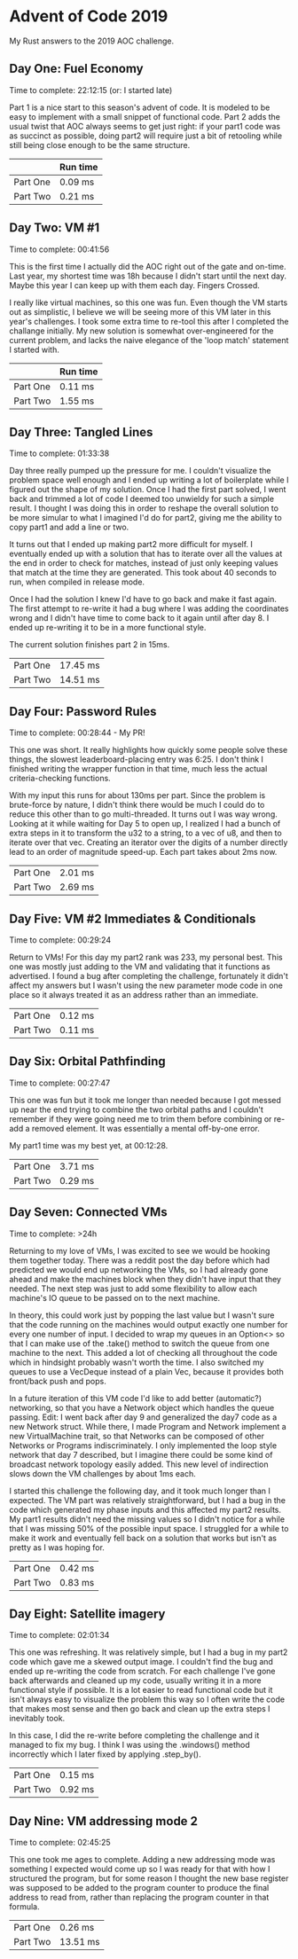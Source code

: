 # Advent of Code 2019
My Rust answers to the 2019 AOC challenge.

## Day One: Fuel Economy
Time to complete: 22:12:15 (or: I started late)

Part 1 is a nice start to this season's advent of code. It is modeled to be easy to implement with a small snippet of functional code. Part 2 adds the usual twist that AOC always seems to get just right: if your part1 code was as succinct as possible, doing part2 will require just a bit of retooling while still being close enough to be the same structure.

|| Run time | 
|---|---|
|Part One | 0.09 ms|
|Part Two | 0.21 ms|

## Day Two: VM #1
Time to complete: 00:41:56

This is the first time I actually did the AOC right out of the gate and on-time. Last year, my shortest time was 18h because I didn't start until the next day. Maybe this year I can keep up with them each day. Fingers Crossed.

I really like virtual machines, so this one was fun. Even though the VM starts out as simplistic, I believe we will be seeing more of this VM later in this year's challenges. I took some extra time to re-tool this after I completed the challange initially. My new solution is somewhat over-engineered for the current problem, and lacks the naive elegance of the 'loop match' statement I started with.

|| Run time|
| --|-- |
|Part One | 0.11 ms|
|Part Two | 1.55 ms|

## Day Three: Tangled Lines
Time to complete: 01:33:38 

Day three really pumped up the pressure for me. I couldn't visualize the problem space well enough and I ended up writing a lot of boilerplate while I figured out the shape of my solution. Once I had the first part solved, I went back and trimmed a lot of code I deemed too unwieldy for such a simple result. I thought I was doing this in order to reshape the overall solution to be more simular to what I imagined I'd do for part2, giving me the ability to copy part1 and add a line or two.

It turns out that I ended up making part2 more difficult for myself. I eventually ended up with a solution that has to iterate over all the values at the end in order to check for matches, instead of just only keeping values that match at the time they are generated. This took about 40 seconds to run, when compiled in release mode. 

Once I had the solution I knew I'd have to go back and make it fast again. The first attempt to re-write it had a bug where I was adding the coordinates wrong and I didn't have time to come back to it again until after day 8. I ended up re-writing it to be in a more functional style.

The current solution finishes part 2 in 15ms. 

|||
| --|-- |
|Part One | 17.45 ms|
|Part Two | 14.51 ms| 

## Day Four: Password Rules
Time to complete: 00:28:44 - My PR!

This one was short. It really highlights how quickly some people solve these things, the slowest leaderboard-placing entry was 6:25. I don't think I finished writing the wrapper function in that time, much less the actual criteria-checking functions.

With my input this runs for about 130ms per part. Since the problem is brute-force by nature, I didn't think there would be much I could do to reduce this other than to go multi-threaded. It turns out I was way wrong. Looking at it while waiting for Day 5 to open up, I realized I had a bunch of extra steps in it to transform the u32 to a string, to a vec of u8, and then to iterate over that vec. Creating an iterator over the digits of a number directly lead to an order of magnitude speed-up. Each part takes about 2ms now.

|||
| --|-- |
|Part One | 2.01 ms|
|Part Two | 2.69 ms|

## Day Five: VM #2 Immediates & Conditionals
Time to complete: 00:29:24

Return to VMs! For this day my part2 rank was 233, my personal best. This one was mostly just adding to the VM and validating that it functions as advertised. I found a bug after completing the challenge, fortunately it didn't affect my answers but I wasn't using the new parameter mode code in one place so it always treated it as an address rather than an immediate.

|||
| --|-- |
|Part One | 0.12 ms|
|Part Two | 0.11 ms|

## Day Six: Orbital Pathfinding
Time to complete: 00:27:47

This one was fun but it took me longer than needed because I got messed up near the end trying to combine the two orbital paths and I couldn't remember if they were going need me to trim them before combining or re-add a removed element. It was essentially a mental off-by-one error. 

My part1 time was my best yet, at 00:12:28.

|||
| --|-- |
|Part One | 3.71 ms| 
|Part Two | 0.29 ms|

## Day Seven: Connected VMs
Time to complete: >24h

Returning to my love of VMs, I was excited to see we would be hooking them together today. There was a reddit post the day before which had predicted we would end up networking the VMs, so I had already gone ahead and make the machines block when they didn't have input that they needed. The next step was just to add some flexibility to allow each machine's IO queue to be passed on to the next machine.

In theory, this could work just by popping the last value but I wasn't sure that the code running on the machines would output exactly one number for every one number of input. I decided to wrap my queues in an Option<> so that I can make use of the .take() method to switch the queue from one machine to the next. This added a lot of checking all throughout the code which in hindsight probably wasn't worth the time. I also switched my queues to use a VecDeque instead of a plain Vec, because it provides both front/back push and pops. 

In a future iteration of this VM code I'd like to add better (automatic?) networking, so that you have a Network object which handles the queue passing.
Edit: I went back after day 9 and generalized the day7 code as a new Network struct. While there, I made Program and Network implement a new VirtualMachine trait, so that Networks can be composed of other Networks or Programs indiscriminately. I only implemented the loop style network that day 7 described, but I imagine there could be some kind of broadcast network topology easily added.  This new level of indirection slows down the VM challenges by about 1ms each.

I started this challenge the following day, and it took much longer than I expected. The VM part was relatively straightforward, but I had a bug in the code which generated my phase inputs and this affected my part2 results. My part1 results didn't need the missing values so I didn't notice for a while that I was missing 50% of the possible input space. I struggled for a while to make it work and eventually fell back on a solution that works but isn't as pretty as I was hoping for.

|||
| --|-- |
|Part One | 0.42 ms|
|Part Two | 0.83 ms|

## Day Eight: Satellite imagery
Time to complete: 02:01:34

This one was refreshing. It was relatively simple, but I had a bug in my part2 code which gave me a skewed output image. I couldn't find the bug and ended up re-writing the code from scratch. For each challenge I've gone back afterwards and cleaned up my code, usually writing it in a more functional style if possible. It is a lot easier to read functional code but it isn't always easy to visualize the problem this way so I often write the code that makes most sense and then go back and clean up the extra steps I inevitably took.

In this case, I did the re-write before completing the challenge and it managed to fix my bug. I think I was using the .windows() method incorrectly which I later fixed by applying .step_by(). 

|||
| --|-- |
|Part One | 0.15 ms|
|Part Two | 0.92 ms|

## Day Nine: VM addressing mode 2
Time to complete: 02:45:25

This one took me ages to complete. Adding a new addressing mode was something I expected would come up so I was ready for that with how I structured the program, but for some reason I thought the new base register was supposed to be added to the program counter to produce the final address to read from, rather than replacing the program counter in that formula.

|||
| --|-- |
|Part One | 0.26 ms|
|Part Two | 13.51 ms|
